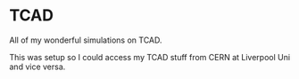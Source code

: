 TCAD
====

All of my wonderful simulations on TCAD.

This was setup so I could access my TCAD stuff from CERN at Liverpool Uni and vice versa.
